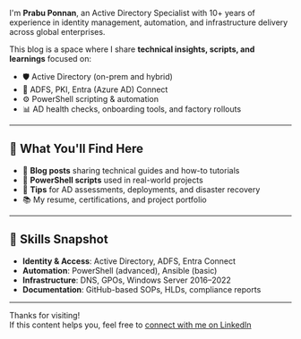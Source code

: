 
I'm **Prabu Ponnan**, an Active Directory Specialist with 10+ years of experience in identity management, automation, and infrastructure delivery across global enterprises.

This blog is a space where I share **technical insights, scripts, and learnings** focused on:

- 🛡️ Active Directory (on-prem and hybrid)
- 🔐 ADFS, PKI, Entra (Azure AD) Connect
- ⚙️ PowerShell scripting & automation
- 📊 AD health checks, onboarding tools, and factory rollouts

---

## 🧠 What You'll Find Here

- 📝 **Blog posts** sharing technical guides and how-to tutorials  
- 📁 **PowerShell scripts** used in real-world projects  
- 🧰 **Tips** for AD assessments, deployments, and disaster recovery  
- 📚 My resume, certifications, and project portfolio

---

## 🚀 Skills Snapshot

- **Identity & Access**: Active Directory, ADFS, Entra Connect  
- **Automation**: PowerShell (advanced), Ansible (basic)  
- **Infrastructure**: DNS, GPOs, Windows Server 2016–2022  
- **Documentation**: GitHub-based SOPs, HLDs, compliance reports

---

Thanks for visiting!  
If this content helps you, feel free to [connect with me on LinkedIn](https://www.linkedin.com/in/prabu-ponnan-ab4803b0/)